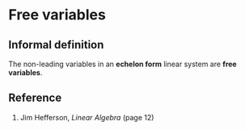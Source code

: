 # Free variables

## Informal definition

The non-leading variables in an **echelon form** linear system are **free variables**.

## Reference

1. Jim Hefferson, *Linear Algebra* (page 12)
